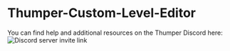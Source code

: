 # Thumper-Custom-Level-Editor

You can find help and additional resources on the Thumper Discord here:  
<img src="https://discordapp.com/api/guilds/380672655969353728/widget.png?style=banner3" alt="Discord server invite link"/>
